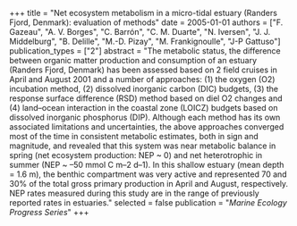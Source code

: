 +++
title = "Net ecosystem metabolism in a micro-tidal estuary (Randers Fjord, Denmark): evaluation of methods"
date = 2005-01-01
authors = ["F. Gazeau", "A. V. Borges", "C. Barrón", "C. M. Duarte", "N. Iversen", "J. J. Middelburg", "B. Delille", "M.-D. Pizay", "M. Frankignoulle", "J-P Gattuso"]
publication_types = ["2"]
abstract = "The metabolic status, the difference between organic matter production and consumption of an estuary (Randers Fjord, Denmark) has been assessed based on 2 field cruises in April and August 2001 and a number of approaches: (1) the oxygen (O2) incubation method, (2) dissolved inorganic carbon (DIC) budgets, (3) the response surface difference (RSD) method based on diel O2 changes and (4) land–ocean interaction in the coastal zone (LOICZ) budgets based on dissolved inorganic phosphorus (DIP). Although each method has its own associated limitations and uncertainties, the above approaches converged most of the time in consistent metabolic estimates, both in sign and magnitude, and revealed that this system was near metabolic balance in spring (net ecosystem production: NEP ~ 0) and net heterotrophic in summer (NEP ~ –50 mmol C m–2 d–1). In this shallow estuary (mean depth = 1.6 m), the benthic compartment was very active and represented 70 and 30% of the total gross primary production in April and August, respectively. NEP rates measured during this study are in the range of previously reported rates in estuaries."
selected = false
publication = "*Marine Ecology Progress Series*"
+++

